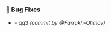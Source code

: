 ### :bug: Bug Fixes
- [](https://github.com/Farrukh-Olimov/Project-Python/commit/4dbd02658ac575640f33ed4af38302d4bc530ae6) - qq3 *(commit by @Farrukh-Olimov)*

